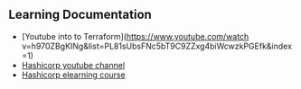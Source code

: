 
## Learning Documentation
- [Youtube into to Terraform](https://www.youtube.com/watch
v=h970ZBgKINg&list=PL81sUbsFNc5bT9C9ZZxg4biWcwzkPGEfk&index=1)
- [Hashicorp youtube channel](https://www.youtube.com/)
- [Hashicorp elearning course](https://learn.hashicorp.com/terraform)
